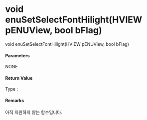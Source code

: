 # void enuSetSelectFontHilight\(HVIEW pENUView, bool bFlag\)

void enuSetSelectFontHilight\(HVIEW pENUView, bool bFlag\)

#### Parameters

NONE

#### Return Value

Type :

#### Remarks

아직 지원하지 않는 함수입니다.




